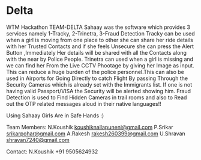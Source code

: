 # Delta
WTM Hackathon
                                                         TEAM-DELTA
Sahaay was the software which provides 3 services namely
1-Tracky,
2-Trinetra,
3-Fraud Detection
Tracky can be used when a girl is moving from one place to other she can share her ride details with her Trusted Contacts and if she feels Unsecure she can press the Alert Button ,Immediately Her details will be shared with all the Contacts along with the near by Police People.
Trinetra can used when a girl is missing and we can find her From the Live CCTV Phootage by giving her Image as input. This can reduce a huge burden of the police personnel.This can also be used in Airports for Going Directly to catch Flight By passing Through the Security Cameras which is already set with the Immigrants list. If one is not having valid Passport/VISA the Security will be alerted showing him.
Fraud Detection is used to Find Hidden Cameras in trail rooms and also to Read out the OTP related messages aloud in their native languages!!


Using Sahaay Girls Are in Safe Hands :)

Team Members:
N.Koushik                koushiknallapuneni@gmail.com
P.Srikar                 srikarpohar@gmail.com
A.Rakesh                 rakesh260399@gmail.com
U.Shravan                shravan7240@gmail.com


Contact: N.Koushik   +91 9505624932

